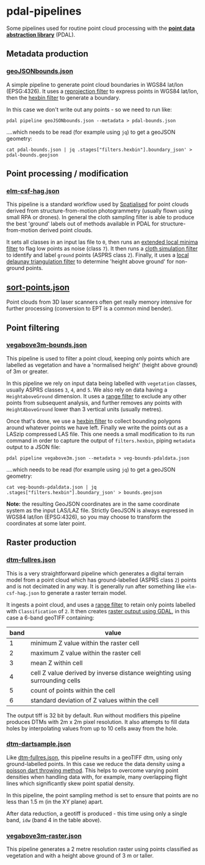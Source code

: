 # pdal-pipelines

Some pipelines used for routine point cloud processing with the **[point data abstraction library](https://pdal.io)** (PDAL).

## Metadata production

### [geoJSONbounds.json](./geoJSONbounds.json)

A simple pipeline to generate point cloud boundaries in WGS84 lat/lon (EPSG:4326). It uses a [reprojection filter](https://pdal.io/stages/filters.reprojection.html) to express points in WGS84 lat/lon, then the [hexbin filter](https://pdal.io/stages/filters.hexbin.html) to generate a boundary.

In this case we don't write out any points - so we need to run like:

`pdal pipeline geoJSONbounds.json --metadata > pdal-bounds.json`

....which needs to be read (for example using `jq`) to get a geoJSON geometry:

`cat pdal-bounds.json | jq .stages["filters.hexbin"].boundary_json' > pdal-bounds.geojson`

## Point processing / modification

### [elm-csf-hag.json](./processing/elm-csf-hag.json)

This pipeline is a standard workflow used by [Spatialised](https://spatialised.net) for point clouds derived from structure-from-motion photogrammetry (usually flown using small RPA or drones). In general the cloth sampling filter is able to produce the best 'ground' labels out of methods available in PDAL for structure-from-motion derived point clouds.

It sets all classes in an input las file to `0`, then runs an [extended local minima filter](https://pdal.io/stages/filters.elm.html) to flag low points as noise (class `7`). It then runs a [cloth simulation filter](https://pdal.io/stages/filters.csf.html) to identify and label `ground` points (ASPRS class `2`). Finally, it uses a [local delaunay triangulation filter](https://pdal.io/stages/filters.hag_delaunay.html) to determine 'height above ground' for non-ground points.

## [sort-points.json](./sort-points.json)

Point clouds from 3D laser scanners often get really memory intensive for further processing (conversion to EPT is a common mind bender).


## Point filtering

### [vegabove3m-bounds.json](./filtering/vegabove3m-bounds.json)

This pipeline is used to filter a point cloud, keeping only points which are labelled as vegetation and have a 'normalised height' (height above ground) of 3m or greater.

In this pipeline we rely on input data being labelled with `vegetation` classes, usually ASPRS classes `3`, `4`, and `5`. We also rely on data having a `HeightaboveGround` dimension. It uses a [range filter](https://pdal.io/stages/filters.range.html) to exclude any other points from subsequent analysis, and further removes any points with `HeightAboveGround` lower than 3 vertical units (usually metres).

Once that's done, we use a [hexbin filter](https://pdal.io/stages/filters.hexbin.html) to collect bounding polygons around whatever points we have left. Finally we write the points out as a LASzip compressed LAS file. This one needs a small modification to its run command in order to capture the output of `filters.hexbin`, piping `metadata` output to a JSON file:

`pdal pipeline vegabove3m.json --metadata > veg-bounds-pdaldata.json`

....which needs to be read (for example using `jq`) to get a geoJSON geometry:

`cat veg-bounds-pdaldata.json | jq .stages["filters.hexbin"].boundary_json' > bounds.geojson`

**Note:** the resulting GeoJSON coordinates are in the same coordinate system as the input LAS/LAZ file. Strictly GeoJSON is always expressed in WGS84 lat/lon (EPSG:4326), so you may choose to transform the coordinates at some later point.


## Raster production

### [dtm-fullres.json](./raster/dtm-fullres.json)

This is a very straightforward pipeline which generates a digital terrain model from a point cloud which has ground-labelled (ASPRS class `2`) points and is not decimated in any way. It is generally run after something like `elm-csf-hag.json` to generate a raster terrain model.

It ingests a point cloud, and uses a [range filter](https://pdal.io/stages/filters.range.html) to retain only points labelled with `Classification` of `2`. It then creates [raster output using GDAL](https://pdal.io/stages/writers.gdal.html), in this case a 6-band geoTIFF containing:

| band | value |
|-----|------- |
| 1 | minimum Z value within the raster cell |
| 2 | maximum Z value within the raster cell|
| 3 | mean Z within cell |
| 4 | cell Z value derived by inverse distance weighting using surrounding cells |
| 5 | count of points within the cell |
| 6 | standard deviation of Z values within the cell |

The output tiff is 32 bit by default. Run without modifiers this pipeline produces DTMs with 2m x 2m pixel resolution. It also attempts to fill data holes by interpolating values from up to 10 cells away from the hole.

### [dtm-dartsample.json](./raster/dtm-dartsample.json)

Like [dtm-fullres.json](./dtm-fullres.json), this pipeline results in a geoTIFF dtm, using only ground-labelled points. In this case we reduce the data density using a [poisson dart throwing method](https://pdal.io/stages/filters.sample.html). This helps to overcome varying point densities when handling data with, for example, many overlapping flight lines which significantly skew point spatial density.

In this pipeline, the point sampling method is set to ensure that points are no less than 1.5 m (in the XY plane) apart.

After data reduction, a geotiff is produced - this time using only a single band, `idw` (band 4 in the table above).


### [vegabove3m-raster.json](./raster/vegabove3m-raster.json)

This pipeline generates a 2 metre resolution raster using points classified as vegetation and with a height above ground of 3 m or taller.  
